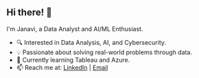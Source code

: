## Hi there! 👋
I'm Janavi, a Data Analyst and AI/ML Enthusiast.  
- 🔍 Interested in Data Analysis, AI, and Cybersecurity.  
- 💡 Passionate about solving real-world problems through data.  
- 🌱 Currently learning Tableau and Azure.  
- 📫 Reach me at: [LinkedIn](https://linkedin.com/janavi-nathwani) | [Email](mailto:janavinathvani.jn.83@gmail.com)
